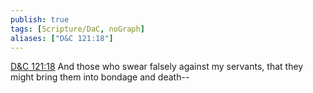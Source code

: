 ```yaml
---
publish: true
tags: [Scripture/DaC, noGraph]
aliases: ["D&C 121:18"]
---
```

[D&C 121:18](https://churchofjesuschrist.org/study/scriptures/dc-testament/dc/121?lang=eng&id=p18#p18) And those who swear falsely against my servants, that they might bring them into bondage and death--
